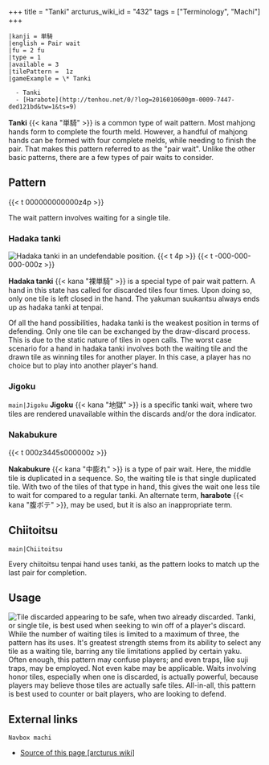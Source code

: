 +++
title = "Tanki"
arcturus_wiki_id = "432"
tags = ["Terminology", "Machi"]
+++

```machi
|kanji = 単騎
|english = Pair wait
|fu = 2 fu
|type = 1
|available = 3
|tilePattern =  1z 
|gameExample = \* Tanki

  - Tanki
  - [Harabote](http://tenhou.net/0/?log=2016010600gm-0009-7447-ded121bd&tw=1&ts=9)

```

**Tanki** {{< kana "単騎" >}} is a common type of wait pattern. Most mahjong hands form to complete the fourth meld. However, a handful of mahjong hands can be formed with four complete melds, while needing to finish the pair. That makes this pattern referred to as the "pair wait". Unlike the other basic patterns, there are a few types of pair waits to consider.

## Pattern

{{< t 000000000000z4p >}}

The wait pattern involves waiting for a single tile.

### Hadaka tanki

![Hadaka tanki in an [undefendable position](http://tenhou.net/0/?log=2014102013gm-0089-0000-1811be91&tw=3&ts=9).](Hadaka_ron.png "Hadaka tanki in an undefendable position.")
{{< t 4p >}} {{< t -000-000-000-000z >}}

**Hadaka tanki** {{< kana "裸単騎" >}} is a special type of pair wait pattern. A hand in this state has called for discarded tiles four times. Upon doing so, only one tile is left closed in the hand. The yakuman suukantsu always ends up as hadaka tanki at tenpai.

Of all the hand possibilities, hadaka tanki is the weakest position in terms of defending. Only one tile can be exchanged by the draw-discard process. This is due to the static nature of tiles in open calls. The worst case scenario for a hand in hadaka tanki involves both the waiting tile and the drawn tile as winning tiles for another player. In this case, a player has no choice but to play into another player's hand.

### Jigoku

```main|Jigoku```
**Jigoku** {{< kana "地獄" >}} is a specific tanki wait, where two tiles are rendered unavailable within the discards and/or the dora indicator.

### Nakabukure

{{< t 000z3445s000000z >}}

**Nakabukure** {{< kana "中膨れ" >}} is a type of pair wait. Here, the middle tile is duplicated in a sequence. So, the waiting tile is that single duplicated tile. With two of the tiles of that type in hand, this gives the wait one less tile to wait for compared to a regular tanki. An alternate term, **harabote** {{< kana "腹ボテ" >}}, may be used, but it is also an inappropriate term.

## Chiitoitsu

```main|Chiitoitsu```

Every chiitoitsu tenpai hand uses tanki, as the pattern looks to match up the last pair for completion.

## Usage

![Tile discarded [appearing to be safe](http://tenhou.net/0/?log=2015010702gm-0089-0000-9548571b&tw=1&ts=4), when two already discarded.](Deceptive.png "Tile discarded appearing to be safe, when two already discarded.")
Tanki, or single tile, is best used when seeking to win off of a player's discard. While the number of waiting tiles is limited to a maximum of three, the pattern has its uses. It's greatest strength stems from its ability to select any tile as a waiting tile, barring any tile limitations applied by certain yaku. Often enough, this pattern may confuse players; and even traps, like suji traps, may be employed. Not even kabe may be applicable. Waits involving honor tiles, especially when one is discarded, is actually powerful, because players may believe those tiles are actually safe tiles. All-in-all, this pattern is best used to counter or bait players, who are looking to defend.

## External links

```Navbox machi```
- [Source of this page [arcturus wiki]](http://arcturus.su/wiki/Tanki)
